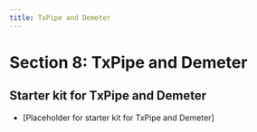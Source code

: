 ```yaml
---
title: TxPipe and Demeter
---
```


# Section 8: TxPipe and Demeter

## Starter kit for TxPipe and Demeter

* [Placeholder for starter kit for TxPipe and Demeter]

